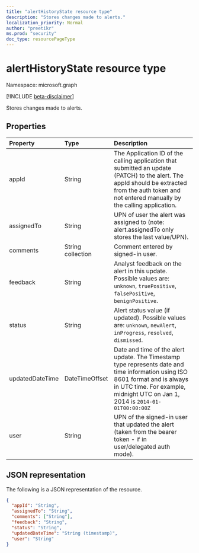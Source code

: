 ```yaml
---
title: "alertHistoryState resource type"
description: "Stores changes made to alerts."
localization_priority: Normal
author: "preetikr"
ms.prod: "security"
doc_type: resourcePageType
---
```


# alertHistoryState resource type

Namespace: microsoft.graph

[!INCLUDE [beta-disclaimer](../../includes/beta-disclaimer.md)]

Stores changes made to alerts.

## Properties

| Property     | Type        | Description |
|:-------------|:------------|:------------|
|appId|String| The Application ID of the calling application that submitted an update (PATCH) to the alert. The appId should be extracted from the auth token and not entered manually by the calling application. |
|assignedTo|String| UPN of user the alert was assigned to (note: alert.assignedTo only stores the last value/UPN). |
|comments|String collection|Comment entered by signed-in user.|
|feedback|String| Analyst feedback on the alert in this update. Possible values are: `unknown`, `truePositive`, `falsePositive`, `benignPositive`.|
|status|String| Alert status value (if updated). Possible values are: `unknown`, `newAlert`, `inProgress`, `resolved`, `dismissed`.|
|updatedDateTime|DateTimeOffset| Date and time of the alert update. The Timestamp type represents date and time information using ISO 8601 format and is always in UTC time. For example, midnight UTC on Jan 1, 2014 is `2014-01-01T00:00:00Z`|
|user|String| UPN of the signed-in user that updated the alert (taken from the bearer token - if in user/delegated auth mode). |

## JSON representation

The following is a JSON representation of the resource.

<!-- {
  "blockType": "resource",
  "optionalProperties": [

  ],
  "@odata.type": "microsoft.graph.alertHistoryState",
  "baseType": null
}-->

```json
{
  "appId": "String",
  "assignedTo": "String",
  "comments": ["String"],
  "feedback": "String",
  "status": "String",
  "updatedDateTime": "String (timestamp)",
  "user": "String"
}
```

<!-- uuid: 16cd6b66-4b1a-43a1-adaf-3a886856ed98
2019-02-04 14:57:30 UTC -->
<!-- {
  "type": "#page.annotation",
  "description": "alertHistoryState resource",
  "keywords": "",
  "section": "documentation",
  "tocPath": ""
}-->


